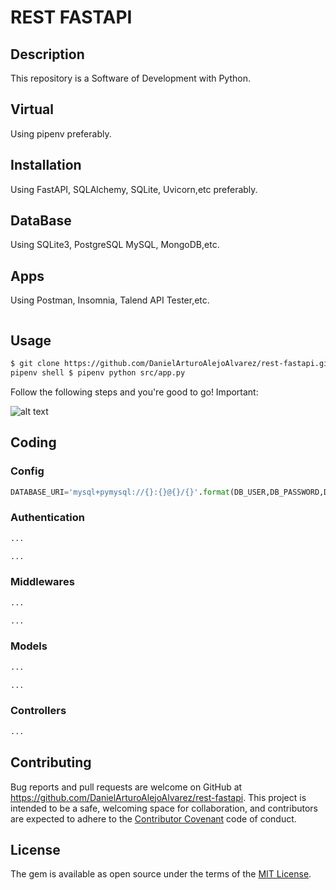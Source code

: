 # REST FASTAPI

## Description

This repository is a Software of Development with Python.

## Virtual

Using pipenv preferably.

## Installation

Using FastAPI, SQLAlchemy, SQLite, Uvicorn,etc preferably.

## DataBase

Using SQLite3, PostgreSQL MySQL, MongoDB,etc.

## Apps

Using Postman, Insomnia, Talend API Tester,etc.

```html

```

## Usage

```html
$ git clone https://github.com/DanielArturoAlejoAlvarez/rest-fastapi.git [NAME APP] $
pipenv shell $ pipenv python src/app.py
```

Follow the following steps and you're good to go! Important:

![alt text]()

## Coding

### Config

```python
DATABASE_URI='mysql+pymysql://{}:{}@{}/{}'.format(DB_USER,DB_PASSWORD,DB_HOST,DB_NAME)
```

### Authentication

```python
...

...
````

### Middlewares

```python
...

...
```

### Models

```python
...

...
```

### Controllers

```python
...

```

## Contributing

Bug reports and pull requests are welcome on GitHub at https://github.com/DanielArturoAlejoAlvarez/rest-fastapi. This project is intended to be a safe, welcoming space for collaboration, and contributors are expected to adhere to the [Contributor Covenant](http://contributor-covenant.org) code of conduct.

## License

The gem is available as open source under the terms of the [MIT License](http://opensource.org/licenses/MIT).

```

```

